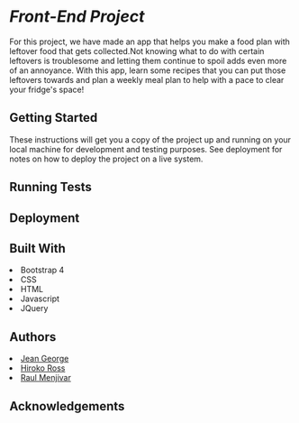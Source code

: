 # *Front-End Project*
For this project, we have made an app that helps you make a food plan with leftover food that gets collected.Not knowing what to do with certain leftovers is troublesome and letting them continue to spoil adds even more of an annoyance. With this app, learn some recipes that you can put those leftovers towards and plan a weekly meal plan to help with a pace to clear your fridge's space!



<h2>Getting Started</h2>
These instructions will get you a copy of the project up and running on your local machine for development and testing purposes. See deployment for notes on how to deploy the project on a live system.



<h2>Running Tests</h2>


<h2>Deployment</h2>


<h2>Built With</h2>
<li>Bootstrap 4</li>
<li>CSS</li>
<li>HTML</li>
<li>Javascript</li>
<li>JQuery</li>

<h2>Authors</h2>
<li><a href="https://github.com/jeanjosephgeorge">Jean George</a></li>
<li><a href="https://github.com/hirosoft40">Hiroko Ross</a></li>
<li><a href="https://github.com/RMenjivar0204">Raul Menjivar</a></li>


<h2>Acknowledgements</h2>

